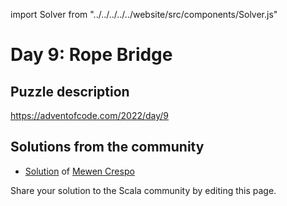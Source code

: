 import Solver from "../../../../../website/src/components/Solver.js"

# Day 9: Rope Bridge

## Puzzle description

https://adventofcode.com/2022/day/9

## Solutions from the community

- [Solution](https://github.com/MewenCrespo/Advent-Of-Code/blob/main/src/adventofcode/year2022/Day9.scala) of [Mewen Crespo](https://github.com/MewenCrespo)

Share your solution to the Scala community by editing this page.

